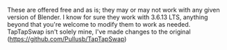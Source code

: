 These are offered free and as is; they may or may not work with any given version of Blender. I know for sure they work with 3.6.13 LTS, anything beyond that you're welcome to modify them to work as needed. 
TapTapSwap isn't solely mine, I've made changes to the original (https://github.com/Pullusb/TapTapSwap)
